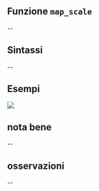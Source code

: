 ## Funzione `map_scale`

--

## Sintassi

--

## Esempi

<img src="/img/variabili/map_scale/map_scale1.png">

## nota bene

--

## osservazioni

--